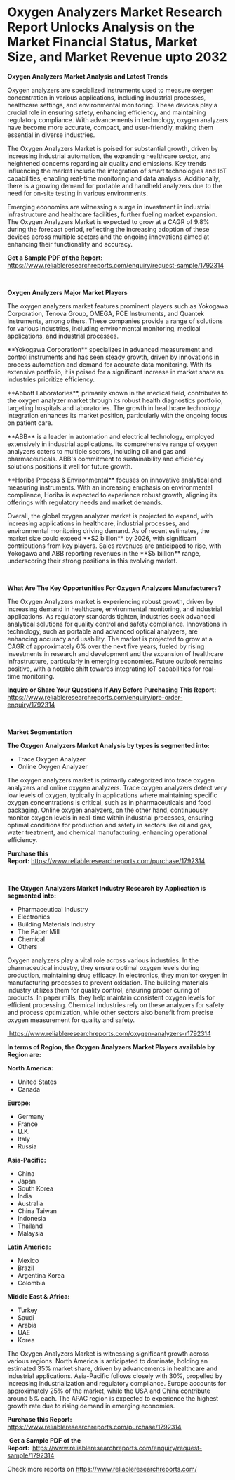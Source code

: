 <p><h1>Oxygen Analyzers Market Research Report Unlocks Analysis on the Market Financial Status, Market Size, and Market Revenue upto 2032</h1></p><p><strong>Oxygen Analyzers Market Analysis and Latest Trends</strong></p>
<p><p>Oxygen analyzers are specialized instruments used to measure oxygen concentration in various applications, including industrial processes, healthcare settings, and environmental monitoring. These devices play a crucial role in ensuring safety, enhancing efficiency, and maintaining regulatory compliance. With advancements in technology, oxygen analyzers have become more accurate, compact, and user-friendly, making them essential in diverse industries.</p><p>The Oxygen Analyzers Market is poised for substantial growth, driven by increasing industrial automation, the expanding healthcare sector, and heightened concerns regarding air quality and emissions. Key trends influencing the market include the integration of smart technologies and IoT capabilities, enabling real-time monitoring and data analysis. Additionally, there is a growing demand for portable and handheld analyzers due to the need for on-site testing in various environments.</p><p>Emerging economies are witnessing a surge in investment in industrial infrastructure and healthcare facilities, further fueling market expansion. The Oxygen Analyzers Market is expected to grow at a CAGR of 9.8% during the forecast period, reflecting the increasing adoption of these devices across multiple sectors and the ongoing innovations aimed at enhancing their functionality and accuracy.</p></p>
<p><strong>Get a Sample PDF of the Report:&nbsp;</strong> <a href="https://www.reliableresearchreports.com/enquiry/request-sample/1792314?utm_campaign=2279&utm_medium=2&utm_source=Github&utm_content=ia&utm_term=10042025&utm_id=oxygen-analyzers">https://www.reliableresearchreports.com/enquiry/request-sample/1792314</a></p>
<p>&nbsp;</p>
<p><strong>Oxygen Analyzers Major Market Players</strong></p>
<p><p>The oxygen analyzers market features prominent players such as Yokogawa Corporation, Tenova Group, OMEGA, PCE Instruments, and Quantek Instruments, among others. These companies provide a range of solutions for various industries, including environmental monitoring, medical applications, and industrial processes.</p><p>**Yokogawa Corporation** specializes in advanced measurement and control instruments and has seen steady growth, driven by innovations in process automation and demand for accurate data monitoring. With its extensive portfolio, it is poised for a significant increase in market share as industries prioritize efficiency.</p><p>**Abbott Laboratories**, primarily known in the medical field, contributes to the oxygen analyzer market through its robust health diagnostics portfolio, targeting hospitals and laboratories. The growth in healthcare technology integration enhances its market position, particularly with the ongoing focus on patient care.</p><p>**ABB** is a leader in automation and electrical technology, employed extensively in industrial applications. Its comprehensive range of oxygen analyzers caters to multiple sectors, including oil and gas and pharmaceuticals. ABB's commitment to sustainability and efficiency solutions positions it well for future growth.</p><p>**Horiba Process & Environmental** focuses on innovative analytical and measuring instruments. With an increasing emphasis on environmental compliance, Horiba is expected to experience robust growth, aligning its offerings with regulatory needs and market demands.</p><p>Overall, the global oxygen analyzer market is projected to expand, with increasing applications in healthcare, industrial processes, and environmental monitoring driving demand. As of recent estimates, the market size could exceed **$2 billion** by 2026, with significant contributions from key players. Sales revenues are anticipaed to rise, with Yokogawa and ABB reporting revenues in the **$5 billion** range, underscoring their strong positions in this evolving market.</p></p>
<p>&nbsp;</p>
<p><strong>What Are The Key Opportunities For Oxygen Analyzers Manufacturers?</strong></p>
<p><p>The Oxygen Analyzers market is experiencing robust growth, driven by increasing demand in healthcare, environmental monitoring, and industrial applications. As regulatory standards tighten, industries seek advanced analytical solutions for quality control and safety compliance. Innovations in technology, such as portable and advanced optical analyzers, are enhancing accuracy and usability. The market is projected to grow at a CAGR of approximately 6% over the next five years, fueled by rising investments in research and development and the expansion of healthcare infrastructure, particularly in emerging economies. Future outlook remains positive, with a notable shift towards integrating IoT capabilities for real-time monitoring.</p></p>
<p><strong>Inquire or Share Your Questions If Any Before Purchasing This Report:</strong> <a href="https://www.reliableresearchreports.com/enquiry/pre-order-enquiry/1792314?utm_campaign=2279&utm_medium=2&utm_source=Github&utm_content=ia&utm_term=10042025&utm_id=oxygen-analyzers">https://www.reliableresearchreports.com/enquiry/pre-order-enquiry/1792314</a></p>
<p>&nbsp;</p>
<p><strong>Market Segmentation</strong></p>
<p><strong>The Oxygen Analyzers Market Analysis by types is segmented into:</strong></p>
<p><ul><li>Trace Oxygen Analyzer</li><li>Online Oxygen Analyzer</li></ul></p>
<p><p>The oxygen analyzers market is primarily categorized into trace oxygen analyzers and online oxygen analyzers. Trace oxygen analyzers detect very low levels of oxygen, typically in applications where maintaining specific oxygen concentrations is critical, such as in pharmaceuticals and food packaging. Online oxygen analyzers, on the other hand, continuously monitor oxygen levels in real-time within industrial processes, ensuring optimal conditions for production and safety in sectors like oil and gas, water treatment, and chemical manufacturing, enhancing operational efficiency.</p></p>
<p><strong>Purchase this Report:&nbsp;</strong><a href="https://www.reliableresearchreports.com/purchase/1792314?utm_campaign=2279&utm_medium=2&utm_source=Github&utm_content=ia&utm_term=10042025&utm_id=oxygen-analyzers">https://www.reliableresearchreports.com/purchase/1792314</a></p>
<p>&nbsp;</p>
<p><strong>The Oxygen Analyzers Market Industry Research by Application is segmented into:</strong></p>
<p><ul><li>Pharmaceutical Industry</li><li>Electronics</li><li>Building Materials Industry</li><li>The Paper Mill</li><li>Chemical</li><li>Others</li></ul></p>
<p><p>Oxygen analyzers play a vital role across various industries. In the pharmaceutical industry, they ensure optimal oxygen levels during production, maintaining drug efficacy. In electronics, they monitor oxygen in manufacturing processes to prevent oxidation. The building materials industry utilizes them for quality control, ensuring proper curing of products. In paper mills, they help maintain consistent oxygen levels for efficient processing. Chemical industries rely on these analyzers for safety and process optimization, while other sectors also benefit from precise oxygen measurement for quality and safety.</p></p>
<p><a href="https://www.reliableresearchreports.com/oxygen-analyzers-r1792314?utm_campaign=2279&utm_medium=2&utm_source=Github&utm_content=ia&utm_term=10042025&utm_id=oxygen-analyzers">&nbsp;https://www.reliableresearchreports.com/oxygen-analyzers-r1792314</a></p>
<p><strong>In terms of Region, the Oxygen Analyzers Market Players available by Region are:</strong></p>
<p>
    <p> <strong> North America: </strong>
        <ul>
            <li>United States</li>
            <li>Canada</li>
        </ul>
        </p> 
    <p> <strong> Europe: </strong>
        <ul>
            <li>Germany</li>
            <li>France</li>
            <li>U.K.</li>
            <li>Italy</li>
            <li>Russia</li>
        </ul>
        </p> 
    <p> <strong> Asia-Pacific: </strong>
        <ul>
            <li>China</li>
            <li>Japan</li>
            <li>South Korea</li>
            <li>India</li>
            <li>Australia</li>
            <li>China Taiwan</li>
            <li>Indonesia</li>
            <li>Thailand</li>
            <li>Malaysia</li>
        </ul>
        </p> 
    <p> <strong> Latin America: </strong>
        <ul>
            <li>Mexico</li>
            <li>Brazil</li>
            <li>Argentina Korea</li>
            <li>Colombia</li>
        </ul>
        </p> 
    <p> <strong> Middle East & Africa: </strong>
        <ul>
            <li>Turkey</li>
            <li>Saudi</li>
            <li>Arabia</li>
            <li>UAE</li>
            <li>Korea</li>
        </ul>
    </p>
    </p>
<p><p>The Oxygen Analyzers Market is witnessing significant growth across various regions. North America is anticipated to dominate, holding an estimated 35% market share, driven by advancements in healthcare and industrial applications. Asia-Pacific follows closely with 30%, propelled by increasing industrialization and regulatory compliance. Europe accounts for approximately 25% of the market, while the USA and China contribute around 5% each. The APAC region is expected to experience the highest growth rate due to rising demand in emerging economies.</p></p>
<p><strong>Purchase this Report: </strong><a href="https://www.reliableresearchreports.com/purchase/1792314?utm_campaign=2279&utm_medium=2&utm_source=Github&utm_content=ia&utm_term=10042025&utm_id=oxygen-analyzers">https://www.reliableresearchreports.com/purchase/1792314</a></p>
<p>&nbsp;<strong>Get a Sample PDF of the Report:&nbsp;&nbsp;</strong><a href="https://www.reliableresearchreports.com/enquiry/request-sample/1792314?utm_campaign=2279&utm_medium=2&utm_source=Github&utm_content=ia&utm_term=10042025&utm_id=oxygen-analyzers">https://www.reliableresearchreports.com/enquiry/request-sample/1792314</a></p>
<p><strong></strong></p>
<p>Check more reports on <a href="https://www.reliableresearchreports.com/?utm_campaign=2279&utm_medium=2&utm_source=Github&utm_content=ia&utm_term=10042025&utm_id=oxygen-analyzers">https://www.reliableresearchreports.com/</a></p>